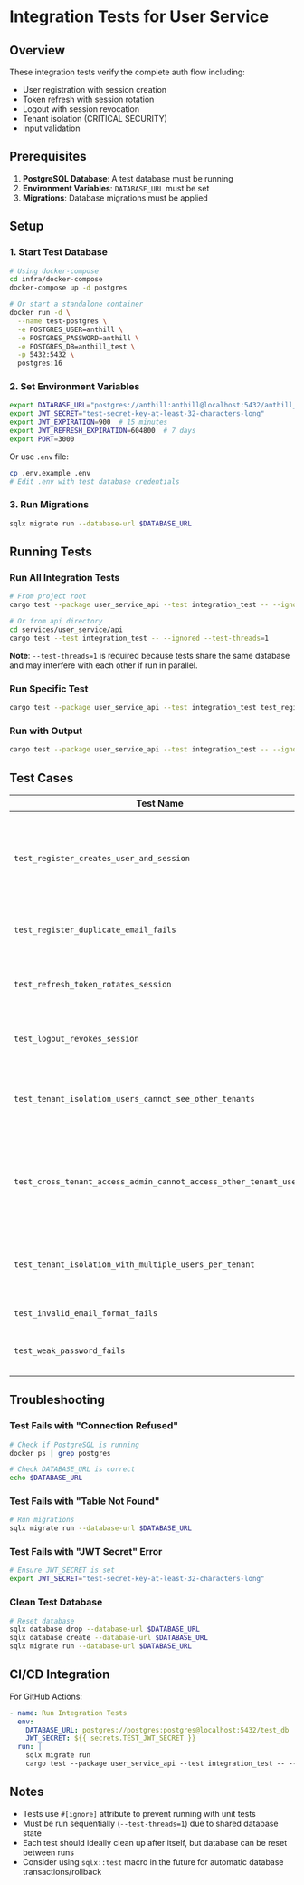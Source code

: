 # Integration Tests for User Service

## Overview

These integration tests verify the complete auth flow including:
- User registration with session creation
- Token refresh with session rotation
- Logout with session revocation
- Tenant isolation (CRITICAL SECURITY)
- Input validation

## Prerequisites

1. **PostgreSQL Database**: A test database must be running
2. **Environment Variables**: `DATABASE_URL` must be set
3. **Migrations**: Database migrations must be applied

## Setup

### 1. Start Test Database

```bash
# Using docker-compose
cd infra/docker-compose
docker-compose up -d postgres

# Or start a standalone container
docker run -d \
  --name test-postgres \
  -e POSTGRES_USER=anthill \
  -e POSTGRES_PASSWORD=anthill \
  -e POSTGRES_DB=anthill_test \
  -p 5432:5432 \
  postgres:16
```

### 2. Set Environment Variables

```bash
export DATABASE_URL="postgres://anthill:anthill@localhost:5432/anthill_test"
export JWT_SECRET="test-secret-key-at-least-32-characters-long"
export JWT_EXPIRATION=900  # 15 minutes
export JWT_REFRESH_EXPIRATION=604800  # 7 days
export PORT=3000
```

Or use `.env` file:

```bash
cp .env.example .env
# Edit .env with test database credentials
```

### 3. Run Migrations

```bash
sqlx migrate run --database-url $DATABASE_URL
```

## Running Tests

### Run All Integration Tests

```bash
# From project root
cargo test --package user_service_api --test integration_test -- --ignored --test-threads=1

# Or from api directory
cd services/user_service/api
cargo test --test integration_test -- --ignored --test-threads=1
```

**Note**: `--test-threads=1` is required because tests share the same database and may interfere with each other if run in parallel.

### Run Specific Test

```bash
cargo test --package user_service_api --test integration_test test_register_creates_user_and_session -- --ignored
```

### Run with Output

```bash
cargo test --package user_service_api --test integration_test -- --ignored --test-threads=1 --nocapture
```

## Test Cases

| Test Name | Description |
|-----------|-------------|
| `test_register_creates_user_and_session` | Verifies user registration creates user + session with metadata |
| `test_register_duplicate_email_fails` | Ensures duplicate emails are rejected |
| `test_refresh_token_rotates_session` | Validates session rotation on token refresh |
| `test_logout_revokes_session` | Confirms logout revokes session |
| `test_tenant_isolation_users_cannot_see_other_tenants` | **CRITICAL SECURITY TEST** - Verifies tenant isolation |
| `test_cross_tenant_access_admin_cannot_access_other_tenant_users` | **CRITICAL SECURITY TEST** - Admin cross-tenant access prevention |
| `test_tenant_isolation_with_multiple_users_per_tenant` | **CRITICAL SECURITY TEST** - Multi-user tenant isolation |
| `test_invalid_email_format_fails` | Tests email validation |
| `test_weak_password_fails` | Tests password length validation |

## Troubleshooting

### Test Fails with "Connection Refused"

```bash
# Check if PostgreSQL is running
docker ps | grep postgres

# Check DATABASE_URL is correct
echo $DATABASE_URL
```

### Test Fails with "Table Not Found"

```bash
# Run migrations
sqlx migrate run --database-url $DATABASE_URL
```

### Test Fails with "JWT Secret" Error

```bash
# Ensure JWT_SECRET is set
export JWT_SECRET="test-secret-key-at-least-32-characters-long"
```

### Clean Test Database

```bash
# Reset database
sqlx database drop --database-url $DATABASE_URL
sqlx database create --database-url $DATABASE_URL
sqlx migrate run --database-url $DATABASE_URL
```

## CI/CD Integration

For GitHub Actions:

```yaml
- name: Run Integration Tests
  env:
    DATABASE_URL: postgres://postgres:postgres@localhost:5432/test_db
    JWT_SECRET: ${{ secrets.TEST_JWT_SECRET }}
  run: |
    sqlx migrate run
    cargo test --package user_service_api --test integration_test -- --ignored --test-threads=1
```

## Notes

- Tests use `#[ignore]` attribute to prevent running with unit tests
- Must be run sequentially (`--test-threads=1`) due to shared database state
- Each test should ideally clean up after itself, but database can be reset between runs
- Consider using `sqlx::test` macro in the future for automatic database transactions/rollback
